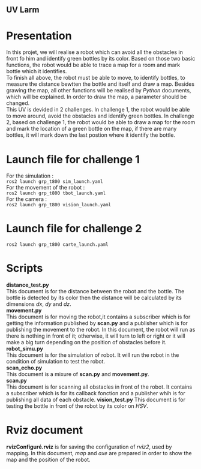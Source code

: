 ## UV Larm
# Presentation
In this projet, we will realise a robot which can avoid all the obstacles in front fo him and identify green bottles by its color. Based on those two basic functions, the robot would be able to trace a map for a room and mark bottle which it identifies.  
To finish all above, the robot must be able to move, to identify bottles, to measure the distance bewtten the bottle and itself and draw a map. Besides grawing the map, all other functions will be realised by *Python* documents, which will be explained. In order to draw the map, a parameter should be changed.  
This UV is devided in 2 challenges. In challenge 1, the robot would be able to move around, avoid the obstacles and identify green bottles. In challenge 2, based on challenge 1, the robot would be able to draw a map for the room and mark the location of a green bottle on the map, if there are many bottles, it will mark down the last postion where it identify the bottle.  

# Launch file for challenge 1
For the simulation :  
`ros2 launch grp_t800 sim_launch.yaml`  
For the movement of the robot :  
`ros2 launch grp_t800 tbot_launch.yaml`  
For the camera :  
`ros2 launch grp_t800 vision_launch.yaml`

# Launch file for challenge 2
`ros2 launch grp_t800 carte_launch.yaml`

# Scripts
**distance_test.py**  
This document is for the distance between the robot and the bottle. The bottle is detected by its color then the distance will be calculated by its dimensions *dx*, *dy* and *dz*.  
**movement.py**  
This document is for moving the robot,it contains a subscriber which is for getting the information published by **scan.py** and a publisher which is for publishing the movement to the robot. In this document, the robot will run as there is nothing in front of it; otherwise, it will turn to left or right or it will make a big turn depending on the position of obstacles before it.  
**robot_simu.py**  
This document is for the simulation of robot. It will run the robot in the condition of simulation to test the robot.  
**scan_echo.py**  
This document is a mixure of **scan.py** and **movement.py**.  
**scan.py**    
This document is for scanning all obstacles in front of the robot. It contains a subscriber which is for its callback fonction and a publisher whih is for publishing all data of each obstacle.
**vision_test.py** 
This document is for testing the bottle in front of the robot by its color on *HSV*. 

# Rviz document
**rvizConfiguré.rviz** is for saving the configuration of *rviz2*, used by mapping. In this document, *map* and *axe* are prepared in order to show the map and the position of the robot.


